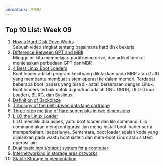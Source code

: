 ```yaml
---
permalink: /W09/
---
```


## Top 10 List: Week 09

1. [How a Hard Disk Drive Works](https://www.youtube.com/watch?v=NtPc0jI21i0)<br>Sebuah video singkat tentang bagaimana hard disk bekerja
2. [Difference Between GPT and MBR](https://www.howtogeek.com/193669/whats-the-difference-between-gpt-and-mbr-when-partitioning-a-drive/)<br>Minggu ini kita mempelajari partitioning drive, dan artikel berikut menjelaskan perbedaan GPT dan MBR
3. [4 Best Linux Boot Loaders](https://www.tecmint.com/best-linux-boot-loaders/)<br>Boot loader adalah program kecil yang diletakkan pada MBR atau GUID yang membantu membuat sistem operasi ke dalam memori. Terdapat beberapa boot loaders yang bisa di-install bersamaan dengan Linux. Boot loaders terbaik untuk digunakan adalah GNU GRUB, LILO (Linux Loader), BURG, dan Syslinux.
4. [Definition of Backblaze](https://searchdatabackup.techtarget.com/definition/Backblaze)
5. [Tribology of the belt-driven data tape cartridge](https://www.sciencedirect.com/science/article/abs/pii/S0301679X98000735)
6. [Three-step melting of hard superdisks in two dimensions](https://journals.aps.org/pre/abstract/10.1103/PhysRevE.102.062603)
7. [LILO the Linux Loader](https://www.oreilly.com/library/view/linux-in-a/0596000251/ch04s02.html)<br>LILO memiliki dua aspek, yaitu boot loader dan lilo command. Lilo command akan mengkonfigurasi dan meng-install boot loader serta memperbaharui seperlunya. Sementara, boot loader adalah kode yang dijalankan pada waktu boot sistem dan mem-boot Linux atau sistem operasi lain
8. [Dual basic input/output system for a computer](https://patents.google.com/patent/US6892323B2/en)
9. [Internetworking in storage area networks](https://www.researchgate.net/publication/251827247_Internetworking_the_Storage_Area_Networks)
10. [Stable Storage Implementation](https://shms.sa/authoring/111829-os-stable-storage-implementation)

